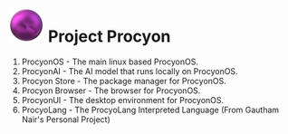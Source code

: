 # ![ProcyonBrowser Logo](https://github.com/ProcyonOS/.github/blob/main/ProcyonOS-Small.png) Project Procyon

1. ProcyonOS - The main linux based ProcyonOS.
2. ProcyonAI - The AI model that runs locally on ProcyonOS.
3. Procyon Store - The package manager for ProcyonOS.
4. Procyon Browser - The browser for ProcyonOS.
5. ProcyonUI - The desktop environment for ProcyonOS.
6. ProcyoLang - The ProcyoLang Interpreted Language (From Gautham Nair's Personal Project)
